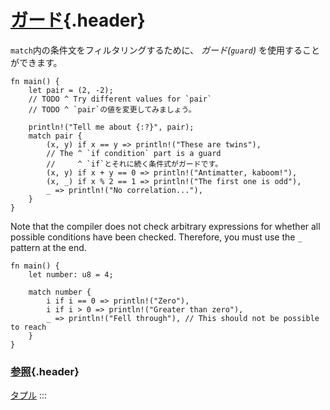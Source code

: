 # [ガード](#ガード){.header}

`match`内の条件文をフィルタリングするために、 *ガード(`guard`)*
を使用することができます。

    fn main() {
        let pair = (2, -2);
        // TODO ^ Try different values for `pair`
        // TODO ^ `pair`の値を変更してみましょう。

        println!("Tell me about {:?}", pair);
        match pair {
            (x, y) if x == y => println!("These are twins"),
            // The ^ `if condition` part is a guard
            //     ^ `if`とそれに続く条件式がガードです。
            (x, y) if x + y == 0 => println!("Antimatter, kaboom!"),
            (x, _) if x % 2 == 1 => println!("The first one is odd"),
            _ => println!("No correlation..."),
        }
    }

Note that the compiler does not check arbitrary expressions for whether
all possible conditions have been checked. Therefore, you must use the
`_` pattern at the end.

    fn main() {
        let number: u8 = 4;

        match number {
            i if i == 0 => println!("Zero"),
            i if i > 0 => println!("Greater than zero"),
            _ => println!("Fell through"), // This should not be possible to reach
        }
    }

### [参照](#参照){.header}

[タプル](../../primitives/tuples.html)
:::

